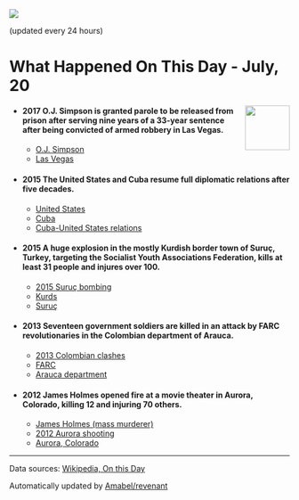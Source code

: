 <img src="https://img.shields.io/badge/last%20updated%20at-2020--07--20%2000%3A07%20(UTC)-brightgreen?style=for-the-badge">

(updated every 24 hours)

# What Happened On This Day - July, 20

<img align="right" src="https://user-images.githubusercontent.com/12688422/87848414-3e9d0800-c91b-11ea-84df-7ebcb2c52b8d.png" width="80px">

- #### 2017 O.J. Simpson is granted parole to be released from prison after serving nine years of a 33-year sentence after being convicted of armed robbery in Las Vegas.

  - [O.J. Simpson](https://wikipedia.org/wiki/O.J._Simpson)
  - [Las Vegas](https://wikipedia.org/wiki/Las_Vegas)

- #### 2015 The United States and Cuba resume full diplomatic relations after five decades.

  - [United States](https://wikipedia.org/wiki/United_States)
  - [Cuba](https://wikipedia.org/wiki/Cuba)
  - [Cuba-United States relations](https://wikipedia.org/wiki/Cuba%E2%80%93United_States_relations)

- #### 2015 A huge explosion in the mostly Kurdish border town of Suruç, Turkey, targeting the Socialist Youth Associations Federation, kills at least 31 people and injures over 100.

  - [2015 Suruç bombing](https://wikipedia.org/wiki/2015_Suru%C3%A7_bombing)
  - [Kurds](https://wikipedia.org/wiki/Kurds)
  - [Suruç](https://wikipedia.org/wiki/Suru%C3%A7)

- #### 2013 Seventeen government soldiers are killed in an attack by FARC revolutionaries in the Colombian department of Arauca.

  - [2013 Colombian clashes](https://wikipedia.org/wiki/2013_Colombian_clashes)
  - [FARC](https://wikipedia.org/wiki/FARC)
  - [Arauca department](https://wikipedia.org/wiki/Arauca_department)

- #### 2012 James Holmes opened fire at a movie theater in Aurora, Colorado, killing 12 and injuring 70 others.

  - [James Holmes (mass murderer)](https://wikipedia.org/wiki/James_Holmes_(mass_murderer))
  - [2012 Aurora shooting](https://wikipedia.org/wiki/2012_Aurora_shooting)
  - [Aurora, Colorado](https://wikipedia.org/wiki/Aurora,_Colorado)
---

Data sources: [Wikipedia, On this Day](https://byabbe.se/on-this-day/)

Automatically updated by [Amabel/revenant](https://github.com/Amabel/revenant)